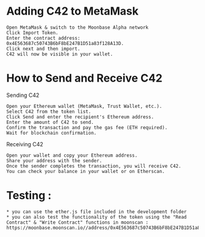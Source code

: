 # Adding C42 to MetaMask

    Open MetaMask & switch to the Moonbase Alpha network
    Click Import Token.
    Enter the contract address: 0x4E563687c50743B6bF8bE247B1D51a83f128A13D.
    Click next and then import.
    C42 will now be visible in your wallet.

# How to Send and Receive C42
Sending C42

    Open your Ethereum wallet (MetaMask, Trust Wallet, etc.).
    Select C42 from the token list.
    Click Send and enter the recipient's Ethereum address.
    Enter the amount of C42 to send.
    Confirm the transaction and pay the gas fee (ETH required).
    Wait for blockchain confirmation.

Receiving C42

    Open your wallet and copy your Ethereum address.
    Share your address with the sender.
    Once the sender completes the transaction, you will receive C42.
    You can check your balance in your wallet or on Etherscan.

# Testing :
    * you can use the ether.js file included in the development folder
    * you can also test the functionality of the token using the "Read Contract" & "Write Contract" functions in moonscan : https://moonbase.moonscan.io//address/0x4E563687c50743B6bF8bE247B1D51a83f128A13D#code
    